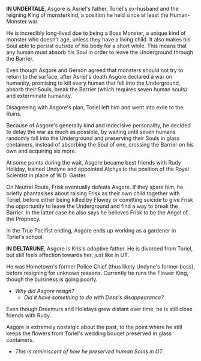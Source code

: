 **IN UNDERTALE**, Asgore is <a onclick="loadFile('Asriel.md')">Asriel's</a> father, <a onclick="loadFile('Toriel.md')">Toriel's</a> ex-husband and the reigning King of monsterkind, a position he held since at least the Human-Monster war. 

He is incredibly long-lived due to being a Boss Monster, a unique kind of monster who doesn't age, unless they have a living child. It also makes his <a onclick="loadFile('Souls.md')">Soul</a> able to persist outside of his body for a short while. This means that any human must absorb his Soul in order to leave the Underground through the Barrier.

Even though Asgore and <a onclick="loadFile('Gerson Boom.md')">Gerson</a> agreed that monsters should not try to return to the surface, after <a onclick="loadFile('Asriel.md')">Asriel's</a> death Asgore declared a war on humanity, promising to kill every human that fell into the Underground, absorb their Souls, break the Barrier (which requires seven human souls) and exterminate humanity.

Disagreeing with Asgore's plan, <a onclick="loadFile('Toriel.md')">Toriel</a> left him and went into exile to the Ruins.

Because of Asgore's generally kind and indecisive personality, he decided to delay the war as much as possible, by waiting until seven humans randomly fall into the Underground and preserving their Souls in glass containers, instead of absorbing the Soul of one, crossing the Barrier on his own and acquiring six more.

At some points during the wait, Asgore became best friends with <a onclick="loadFile('Rudy Holiday.md')">Rudy Holiday</a>, trained <a onclick="loadFile('Undyne.md')">Undyne</a> and appointed <a onclick="loadFile('Alphys.md')">Alphys</a> to the position of the Royal Scientist in place of <a onclick="loadFile('Doctor W. D. Gaster.md')">W.D. Gaster</a>.

On Neutral Route, <a onclick="loadFile('Frisk.md')">Frisk</a> eventually defeats Asgore. If they spare him, he briefly phantasises about raising Frisk as their own child together with Toriel, before either being killed by <a onclick="loadFile('Flowey.md')">Flowey</a> or comitting suicide to give Frisk the opportunity to leave the Underground and find a way to break the Barrier. In the latter case he also says he believes Frisk to be the <a onclick="loadFile('Angel.md')">Angel</a> of the <a onclick="loadFile('Prophecy.md')">Prophecy</a>.

In the True Pacifist ending, Asgore ends up working as a gardener in <a onclick="loadFile('Toriel.md')">Toriel's</a> school.

**IN DELTARUNE**, Asgore is <a onclick="loadFile('Kris.md')">Kris's</a> adoptive father. He is divorced from <a onclick="loadFile('Toriel.md')">Toriel</a>, but still feels affection towards her, just like in UT.

He was Hometown's former Police Chief (thus likely <a onclick="loadFile('Undyne.md')">Undyne's</a> former boss), before resigning for unknown reasons. Currently he runs the <a onclick="loadFile('Flower King.md')">Flower King</a>, though the buisiness is going poorly.
- _Why did Asgore resign?_
    - _Did it have something to do with Dess's disappearance?_

Even though Dreemurs and Holidays grew distant over time, he is still close friends with <a onclick="loadFile('Rudy Holiday.md')">Rudy</a>.

Asgore is extremely nostalgic about the past, to the point where he still keeps the flowers from Toriel's wedding bouqet preserved in glass containers. 
- _This is reminiscent of how he preserved human <a onclick="loadFile('Souls.md')">Souls</a> in UT._